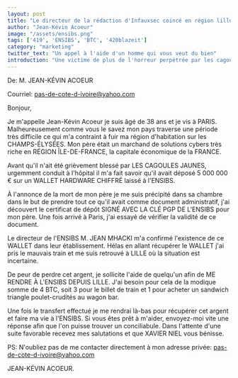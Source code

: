 ```yaml
---
layout: post
title: "Le directeur de la rédaction d'Infauxsec coincé en région lilloise"
author: "Jean-Kévin Acoeur"
image: "/assets/ensibs.png"
tags: ['419', 'ENSIBS', 'BTC', '420blazeit']
category: "marketing"
twitter_text: "Un appel à l'aide d'un homme qui vous veut du bien"
introduction: "Une victime de plus de l'horreur perpétrée par les cagoules jaunes"
---
```


De: M. JEAN-KÉVIN ACOEUR

Courriel: pas-de-cote-d-ivoire@yahoo.com

Bonjour,

Je m'appelle Jean-Kévin Acoeur je suis âgé de 38 ans et je vis à PARIS.
Malheureusement comme vous le savez mon pays traverse une période très difficile
ce qui m'a contraint à fuir ma région d'habitation sur les CHAMPS-ÉLYSÉES. Mon
père était un marchand de solutions cybers très riche en RÉGION ÎLE-DE-FRANCE,
la capitale économique de la FRANCE.

Avant qu'il n'ait été grièvement blessé par LES CAGOULES JAUNES, urgemment
conduit à l'hôpital il m'a fait savoir qu'il avait déposé 5 000 000 € sur un
WALLET HARDWARE CHIFFRÉ laissé à l'ENSIBS.

À l'annonce de la mort de mon père je me suis précipité dans sa chambre dans le
but de prendre tout ce qu'il avait comme document administratif, j'ai découvert
le certificat de dépôt SIGNÉ AVEC LA CLÉ PGP DE L'ENSIBS pour mon père. Une fois
arrivé à Paris, j'ai essayé de vérifier la validité de ce document.

Le directeur de l'ENSIBS M. JEAN MHACKI m'a confirmé l'existence de ce WALLET
dans leur établissement. Hélas en allant récupérer le WALLET j'ai pris le
mauvais train et me suis retrouvé à LILLE où la situation est incertaine.

De peur de perdre cet argent, je sollicite l'aide de quelqu'un afin de ME RENDRE
À L'ENSIBS DEPUIS LILLE. J'ai besoin pour cela de la modique somme de 4 BTC,
soit 3 pour le billet de train et 1 pour acheter un sandwich triangle
poulet-crudités au wagon bar.

Une fois le transfert effectué je me rendrai là-bas pour récupérer cet argent et
faire ma vie à l'ENSIBS. Si vous êtes prêt à m'aider, envoyez-moi vite une
réponse afin que l'on puisse trouver un conciliabule. Dans l'attente d'une suite
favorable recevez mes salutations et que XAVIER NIEL vous bénisse.

PS: N'oubliez pas de me contacter directement à mon adresse privée: pas-de-cote-d-ivoire@yahoo.com

JEAN-KÉVIN ACOEUR.

